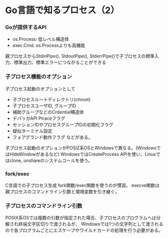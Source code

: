 # Go言語で知るプロセス（2）

### Goが提供するAPI
 - os.Process: 低レベル構造体
 - exec.Cmd: os.Processよりも高機能

親プロセスからStdinPipe(), StdoutPipe(), StderrPipe()で子プロセスの標準入力、標準出力、標準エラーにつながることができる

### 子プロセス機能のオプション
子プロセス起動のオプションとして
 - 子プロセスルートディレクトリ(chroot)
 - 子プロセスユーザID, グループID
 - 補助グループなどのCrdential構造体
 - デバッガAPI Ptraceフラグ
 - セッションIDやプロセスグループIDの初期化フラグ
 - 疑似ターミナル設定
 - フォアグランド動作フラグ
などがある。

子プロセス起動のオプションがPOSIZ系OSとWindowsで異なる。(WindowsではHideWindowがあるなど)
WindowsではCreateProcess APIを使い、Linuxではclone, unshareのシステムコールを使う。


### fork/exec
C言語での子プロセス生成
fork関数/exec関数を使うのが慣習。
execve関数は親プロセスのコマンドライン引数と環境変数を引き継ぐ。

### 子プロセスのコマンドライン引数
POSIX系OSでは複数の引数が指定された場合、子プロセスのプログラムへは分解され終端文字区切りで渡されるが、
Windowsでは1つの文字列として渡されるので各プログラムごとにエスケープやワイルドカードの処理を行う必要がある。